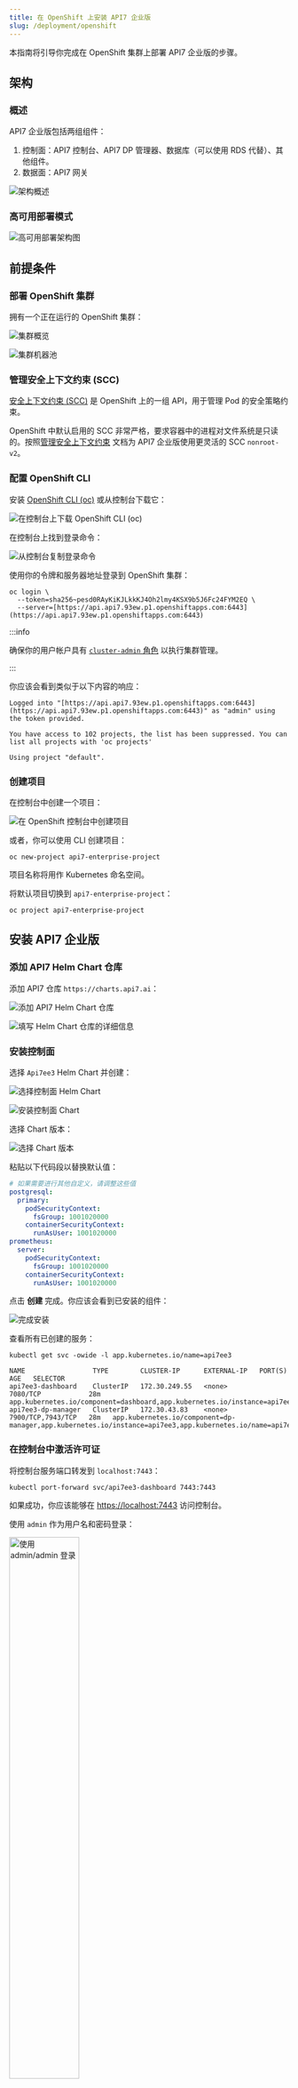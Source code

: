 ```yaml
---
title: 在 OpenShift 上安装 API7 企业版
slug: /deployment/openshift
---
```


本指南将引导你完成在 OpenShift 集群上部署 API7 企业版的步骤。

## 架构

### 概述

API7 企业版包括两组组件：

1. 控制面：API7 控制台、API7 DP 管理器、数据库（可以使用 RDS 代替）、其他组件。
2. 数据面：API7 网关

![架构概述](https://static.apiseven.com/uploads/2024/04/12/jdit8lBM_1.png)

### 高可用部署模式

![高可用部署架构图](https://static.apiseven.com/uploads/2024/04/12/71h8UOEy_2.png)

## 前提条件

### 部署 OpenShift 集群

拥有一个正在运行的 OpenShift 集群：

![集群概览](https://static.apiseven.com/uploads/2024/04/12/d0bHSGin_3.png)

![集群机器池](https://static.apiseven.com/uploads/2024/04/12/HGuUkgnc_4.png)

### 管理安全上下文约束 (SCC)

[安全上下文约束 (SCC)](https://docs.openshift.com/container-platform/3.11/architecture/additional_concepts/authorization.html#security-context-constraints) 是 OpenShift 上的一组 API，用于管理 Pod 的安全策略约束。

OpenShift 中默认启用的 SCC 非常严格，要求容器中的进程对文件系统是只读的。按照[管理安全上下文约束](https://docs.openshift.com/dedicated/authentication/managing-security-context-constraints.html) 文档为 API7 企业版使用更灵活的 SCC `nonroot-v2`。

### 配置 OpenShift CLI

安装 [OpenShift CLI (oc)](https://docs.openshift.com/container-platform/4.12/cli_reference/openshift_cli/getting-started-cli.html#installing-openshift-cli) 或从控制台下载它：

![在控制台上下载 OpenShift CLI (oc)](https://static.apiseven.com/uploads/2024/04/12/HprnNscc_5.png)

在控制台上找到登录命令：

![从控制台复制登录命令](https://static.apiseven.com/uploads/2024/04/12/r4W6gsFW_6.png)

使用你的令牌和服务器地址登录到 OpenShift 集群：

```shell
oc login \
  --token=sha256~pesd0RAyKiKJLkkKJ4Oh2lmy4KSX9b5J6Fc24FYM2EQ \
  --server=[https://api.api7.93ew.p1.openshiftapps.com:6443](https://api.api7.93ew.p1.openshiftapps.com:6443)
````

:::info

确保你的用户帐户具有 [`cluster-admin` 角色](https://docs.openshift.com/container-platform/3.11/architecture/additional_concepts/authorization.html#roles) 以执行集群管理。

:::

你应该会看到类似于以下内容的响应：

```text
Logged into "[https://api.api7.93ew.p1.openshiftapps.com:6443](https://api.api7.93ew.p1.openshiftapps.com:6443)" as "admin" using the token provided.

You have access to 102 projects, the list has been suppressed. You can list all projects with 'oc projects'

Using project "default".
```

### 创建项目

在控制台中创建一个项目：

![在 OpenShift 控制台中创建项目](about:sanitized)

或者，你可以使用 CLI 创建项目：

```shell
oc new-project api7-enterprise-project
```

项目名称将用作 Kubernetes 命名空间。

将默认项目切换到 `api7-enterprise-project`：

```shell
oc project api7-enterprise-project
```

## 安装 API7 企业版

### 添加 API7 Helm Chart 仓库

添加 API7 仓库 `https://charts.api7.ai`：

![添加 API7 Helm Chart 仓库](about:sanitized)

![填写 Helm Chart 仓库的详细信息](about:sanitized)

### 安装控制面

选择 `Api7ee3` Helm Chart 并创建：

![选择控制面 Helm Chart](about:sanitized)

![安装控制面 Chart](about:sanitized)

选择 Chart 版本：

![选择 Chart 版本](about:sanitized)

粘贴以下代码段以替换默认值：

```yaml
# 如果需要进行其他自定义，请调整这些值
postgresql:
  primary:
    podSecurityContext:
      fsGroup: 1001020000
    containerSecurityContext:
      runAsUser: 1001020000
prometheus:
  server:
    podSecurityContext:
      fsGroup: 1001020000
    containerSecurityContext:
      runAsUser: 1001020000
```

点击 **创建** 完成。你应该会看到已安装的组件：

![完成安装](about:sanitized)

查看所有已创建的服务：

```shell
kubectl get svc -owide -l app.kubernetes.io/name=api7ee3

NAME                 TYPE        CLUSTER-IP      EXTERNAL-IP   PORT(S)             AGE   SELECTOR
api7ee3-dashboard    ClusterIP   172.30.249.55   <none>        7080/TCP            28m  app.kubernetes.io/component=dashboard,app.kubernetes.io/instance=api7ee3,app.kubernetes.io/name=api7ee3
api7ee3-dp-manager   ClusterIP   172.30.43.83    <none>        7900/TCP,7943/TCP   28m   app.kubernetes.io/component=dp-manager,app.kubernetes.io/instance=api7ee3,app.kubernetes.io/name=api7ee3
```

### 在控制台中激活许可证

将控制台服务端口转发到 `localhost:7443`：

```shell
kubectl port-forward svc/api7ee3-dashboard 7443:7443
```

如果成功，你应该能够在 [https://localhost:7443](https://localhost:7443) 访问控制台。

使用 `admin` 作为用户名和密码登录：

<div style={{textAlign: 'center'}}>
<img
  src="https://static.apiseven.com/uploads/2024/04/13/7OvbvbFZ_14.png"
  alt="使用 admin/admin 登录"
  width="50%"
/>
</div>

然后上传你的许可证。如果你没有许可证，可以[申请 30 天试用许可证](https://api7.ai/try?product=enterprise)。

<div style={{textAlign: 'center'}}>
<img
  src="https://static.apiseven.com/uploads/2024/08/09/1V8Tgsw3_generate-licnese-1.png"
  alt="上传许可证"
  width="50%"
/>
</div>

选择 **激活**：

<div style={{textAlign: 'center'}}>
<img
  src="https://static.apiseven.com/uploads/2024/08/09/zMljBUnq_updated-license.png"
  alt="激活许可证"
  width="60%"
/>
</div>

现在你应该会被重定向到控制台主界面。

### 添加控制面地址

在添加更多[网关实例](../key-concepts/gateway-groups.md)之前，首先配置控制面的连接地址。

在同一个集群中，数据面和控制面遵循 \`https://{service-name}.{namespace}.svc.cluster:7943\` 的格式，无论它们是否部署在同一命名空间下。

![添加控制面地址](https://static.apiseven.com/uploads/2024/08/09/Zzgc5aic_20240809-150435.jpeg)

默认情况下，API7 网关和控制面将使用 mTLS 进行身份验证。你应该将 `https://{service-name}.{namespace}.svc.cluster:7943` 配置为控制面地址。

````markdown
### 安装数据面

#### 为 API7 网关配置 SCC

API7 网关需要在运行时生成本地文件，包括 `nginx.conf`、日志和缓存文件。`nonroot-v2` SCC 具有所需的权限就足够了。

创建服务帐户：

```shell
oc create serviceaccount api7-gateway
````

创建具有 `nonroot-v2` SCC 的角色：

```shell
oc create role api7-gateway \
  --verb=use \
  --resource=scc 
  --resource-name=nonroot-v2
```

将角色绑定到服务帐户：

```shell
oc create rolebinding api7-gateway \
  --role=api7-gateway
  --serviceaccount=api7-enterprise-project:api7-gateway
```

#### 生成并运行部署脚本

与 Apache APISIX 相比，API7 企业版引入了一个额外的逻辑分组，称为[网关组](../key-concepts/gateway-groups.md)，你可以在其中使用同一个 API7 控制台管理不同的网关实例集。

首先，你应该创建或选择目标网关组。在本指南中，你将使用 `default` 网关组：

![在控制台中查找默认网关组](about:sanitized)

接下来，选择 **添加网关实例**：

![添加网关实例](about:sanitized)

切换到 **Kubernetes** 选项卡并填写参数。完成后，点击**生成**以查看部署脚本。

![生成部署脚本](about:sanitized)

复制生成的脚本并设置额外的 `securityContext`。该命令应类似于以下内容：

```shell
helm repo add api7 [https://charts.api7.ai](https://charts.api7.ai)
helm repo update
cat > /tmp/tls.crt <<EOF
-----BEGIN CERTIFICATE-----
MIIBiDCCATqgAwIBAgICBAAwBQYDK2VwMEQxCzAJBgNVBAYTAlVTMRMwEQYDVQQI
EwpDYWxpZm9ybmlhMQ0wCwYDVQQKEwRBUEk3MREwDwYDVQQDEwhBUEk3IEluYzAe
Fw0yNDA4MDkwOTQwNDJaFw0yNTA5MDgwOTQwNDJaMDAxDTALBgNVBAoTBEFQSTcx
HzAdBgNVBAMTFmFwaTdlZTMtYXBpc2l4LWdhdGV3YXkwKjAFBgMrZXADIQBSZVOn
f8Xu63XylUmRi8jvx0G4XUtPQGoYHdSTeyLF36NkMGIwDgYDVR0PAQH/BAQDAgeA
MBMGA1UdJQQMMAoGCCsGAQUFBwMCMC0GA1UdDgQmBCRlOTcwNDRjNy0xZjM2LTQ5
OTYtOTc1NC1hZDY4OTU2Yjk3ZGMwDAYDVR0jBAUwA4ABMDAFBgMrZXADQQAnpSpi
G+X9AgBYUhY3XBe6q9c75RzDjwTf2g9rkmD0VJxYrWVtT95xRwBufiRUsnRh24WE
7NmLI3rE5aGoY0wH
-----END CERTIFICATE-----
EOF
cat > /tmp/tls.key <<EOF
-----BEGIN PRIVATE KEY-----
MC4CAQAwBQYDK2VwBCIEIAokQWsCGewdhhxAKjUFWAyJknZqJWhOCChVbJOXBspi
-----END PRIVATE KEY-----
EOF
cat > /tmp/ca.crt <<EOF
-----BEGIN CERTIFICATE-----
MIIBdTCCASegAwIBAgIQRR8k78lPFZM+mtyAUfz5rjAFBgMrZXAwRDELMAkGA1UE
BhMCVVMxEzARBgNVBAgTCkNhbGlmb3JuaWExDTALBgNVBAoTBEFQSTcxETAPBgNV
BAMTCEFQSTcgSW5jMB4XDTI0MDgwOTA2MjUxOFoXDTM0MDgwNzA2MjUxOFowRDEL
MAkGA1UEBhMCVVMxEzARBgNVBAgTCkNhbGlmb3JuaWExDTALBgNVBAoTBEFQSTcx
ETAPBgNVBAMTCEFQSTcgSW5jMCowBQYDK2VwAyEAplXlP4zxS8cq1Qa5Syd7r/ya
SaolzMQBLTMQfcKkb16jLzAtMA4GA1UdDwEB/wQEAwIChDAPBgNVHRMBAf8EBTAD
AQH/MAoGA1UdDgQDBAEwMAUGAytlcANBAJ0ezih/La2Ajc7bi1WdlzIi+T3oIPta
d/l1PkE5rDLxySMzJvowk49earvcz5rVILf2aG/k1YRc7Kc+cmnLlAs=
-----END CERTIFICATE-----
EOF
kubectl create secret generic api7-ee-3-gateway-tls --from-file=tls.crt=/tmp/tls.crt --from-file=tls.key=/tmp/tls.key --from-file=ca.crt=/tmp/ca.crt
helm upgrade --install api7-ee-3-gateway api7/gateway \
  --set "etcd.auth.tls.enabled=true" \
  --set "etcd.auth.tls.existingSecret=api7-ee-3-gateway-tls" \
  --set "etcd.auth.tls.certFilename=tls.crt" \
  --set "etcd.auth.tls.certKeyFilename=tls.key" \
  --set "etcd.auth.tls.verify=true" \
  --set "gateway.tls.existingCASecret=api7-ee-3-gateway-tls" \
  --set "gateway.tls.certCAFilename=ca.crt" \
  --set "apisix.extraEnvVars[0].name=API7_GATEWAY_GROUP_SHORT_ID" \
  --set "apisix.extraEnvVars[0].value=default" \
  --set "etcd.host[0]=https://api7ee3-dp-manager.api7-enterprise-project.svc.cluster.local:7943" \
  --set "apisix.replicaCount=1" \
  --set "serviceAccount.name=api7-gateway" \
  --set "apisix.image.repository=api7/api7-ee-3-gateway" \
  --set "apisix.image.tag=3.2.14.4"
  --set "apisix.securityContext.runAsNonRoot=true" \
  --set "apisix.securityContext.runAsUser=636"
```

在你的集群上安装 API 网关实例。

导航回 `default` 网关组，你应该会看到一个健康的网关实例。

## 验证安装

### 创建示例服务

创建一个服务 `HTTPBIN`：

![创建服务 httpbin](https://static.apiseven.com/uploads/2024/04/12/f70nEdxx_22.png)

添加一个到 `/anything` 端点的路由，并仅允许 `GET` 方法：

![添加带有 GET 方法的路由](https://static.apiseven.com/uploads/2024/04/12/RpMfp0pP_23.png)

你现在应该会看到服务显示了创建的路由：

![控制台显示带有创建的路由的服务](https://static.apiseven.com/uploads/2024/04/12/37UQHBZB_24.png)

### 端口转发网关服务

在你向网关发送请求之前，你应该首先将网关监听端口转发到本地主机。

首先，列出所有服务以检查网关服务名称：

```shell
kubectl get svc
```

网关服务名称是 `api7-ee-3-gateway-gateway`：

```text
NAME                        TYPE        CLUSTER-IP      EXTERNAL-IP   PORT(S)             AGE
// highlight-next-line
api7-ee-3-gateway-gateway   NodePort    172.30.211.30   <none>        80:31649/TCP        3m51s
api7-postgresql             ClusterIP   172.30.215.68   <none>        5432/TCP            56m
api7-postgresql-hl          ClusterIP   None            <none>        5432/TCP            56m
api7-prometheus-server      ClusterIP   172.30.3.68     <none>        9090/TCP            56m
api7ee3-dashboard           ClusterIP   172.30.249.55   <none>        7080/TCP            56m
api7ee3-dp-manager          ClusterIP   172.30.43.83    <none>        7900/TCP,7943/TCP   56m
```

接下来，将网关端口 `80` 转发到 `localhost:9080`：

```shell
kubectl port-forward svc/api7-ee-3-gateway-gateway 9080:80
```

### 发送请求

此请求收到正确的响应，这意味着安装成功。

```shell
curl "http://127.0.0.1:9080/anything" -i
```

你应该会收到一个类似于以下内容的 `HTTP/1.1 200 OK` 响应：

```json
{
  "args": {},
  "data": "",
  "files": {},
  "form": {},
  "headers": {
    "Accept": "*/*",
    "Host": "localhost",
    "User-Agent": "curl/8.4.0",
    "X-Amzn-Trace-Id": "Root=1-65fa9071-7506ab7b0e98d7546e3c0845",
    "X-Forwarded-Host": "localhost"
  },
  "json": null,
  "method": "GET",
  "origin": "::1, 3.1.235.149",
  "url": "http://localhost/anything"
}
```

## 下一步

除了通过控制台 UI 发布服务外，API7 还提供了一个可以操作声明式配置的命令行工具，因此你可以将 API7 操作与内部 GitOps 集成。请参阅[使用 APISIX Declarative CLI (ADC) 以声明方式管理 APISIX](https://api7.ai/blog/managing-apisix-declaratively)。

请参阅[入门教程](../getting-started/install-api7-ee.md)以了解更多关于如何使用 ADC 的信息。

## 常见问题解答

### 如何连接到现有的 PostgreSQL？

在 [Helm values 文件](https://github.com/api7/api7-helm-chart/blob/main/charts/api7/values.yaml) 中配置你的数据库 DSN：

```yaml
dashboard_configuration:
  database:
    dsn: "postgres://api7ee:changeme@api7-postgresql:5432/api7ee"

dp_manager_configuration:
  database:
    dsn: "postgres://api7ee:changeme@api7-postgresql:5432/api7ee"
```
